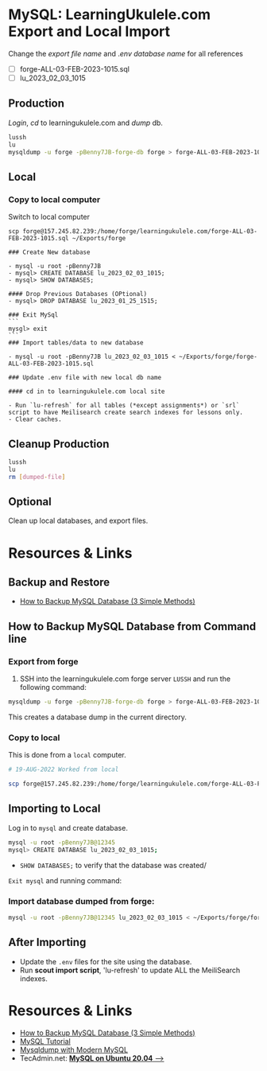 # MySQL: LearningUkulele.com Export and Local Import

Change the *export file name* and .*env database name* for all references

- [ ] forge-ALL-03-FEB-2023-1015.sql
- [ ] lu_2023_02_03_1015

## Production

*Login*, *cd* to learningukulele.com and *dump* db.

```sh
lussh
lu
mysqldump -u forge -pBenny7JB-forge-db forge > forge-ALL-03-FEB-2023-1015.sql
```

## Local

### Copy to local computer

   Switch to local computer

```
scp forge@157.245.82.239:/home/forge/learningukulele.com/forge-ALL-03-FEB-2023-1015.sql ~/Exports/forge
```

    ### Create New database

    - mysql -u root -pBenny7JB
    - mysql> CREATE DATABASE lu_2023_02_03_1015;
    - mysql> SHOW DATABASES;

    #### Drop Previous Databases (OPtional)
    - mysql> DROP DATABASE lu_2023_01_25_1515;

    ### Exit MySql
    ```
    mysgl> exit
    ```
    ### Import tables/data to new database

    - mysql -u root -pBenny7JB lu_2023_02_03_1015 < ~/Exports/forge/forge-ALL-03-FEB-2023-1015.sql

    ### Update .env file with new local db name

    #### cd in to learningukulele.com local site

    - Run `lu-refresh` for all tables (*except assignments*) or `srl` script to have Meilisearch create search indexes for lessons only.
    - Clear caches.


## Cleanup Production

```bash
lussh
lu
rm [dumped-file]
```

## Optional

Clean up local databases, and export files.

# Resources & Links

## Backup and Restore

- [How to Backup MySQL Database (3 Simple Methods)](https://serverguy.com/servers/how-to-backup-mysql-database/)

## How to Backup MySQL Database from Command line

### Export from forge

1. SSH into the learningukulele.com forge server `LUSSH` and run the following command:

```bash
mysqldump -u forge -pBenny7JB-forge-db forge > forge-ALL-03-FEB-2023-1015.sql
```

This creates a database dump in the current directory.

### Copy to local

This is done from a `local` computer.

```bash
# 19-AUG-2022 Worked from local

scp forge@157.245.82.239:/home/forge/learningukulele.com/forge-ALL-03-FEB-2023-1015.sql ~/Exports/forge
```

## Importing to Local

Log in to `mysql` and create database.

```bash
mysql -u root -pBenny7JB@12345
mysql> CREATE DATABASE lu_2023_02_03_1015;
```

- `SHOW DATABASES;` to verify that the database was created/

`Exit mysql` and running command:

### Import database dumped from forge:

```bash
mysql -u root -pBenny7JB@12345 lu_2023_02_03_1015 < ~/Exports/forge/forge-ALL-03-FEB-2023-1015.sql
```

## After Importing

- Update the `.env` files for the site using the database.
- Run <strong>scout import script</strong>, 'lu-refresh' to update ALL the MeiliSearch indexes.

# Resources & Links

- [How to Backup MySQL Database (3 Simple Methods)](https://serverguy.com/servers/how-to-backup-mysql-database/)
- [MySQL Tutorial](https://www.mysqltutorial.org/mysql-show-databases/)
- [Mysqldump with Modern MySQL](https://serversforhackers.com/c/mysqldump-with-modern-mysql)
- TecAdmin.net: [**MySQL on Ubuntu 20.04** -->](https://tecadmin.net/install-mysql-ubuntu-20-04/)
